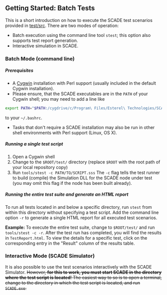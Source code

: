 ## Getting Started: Batch Tests

This is a short introduction on how to execute the SCADE test scenarios provided in [test/src](test/src/).
There are two modes of operation:
* Batch execution using the command line tool `stest`; this option also supports test report generation.
* Interactive simulation in SCADE.

### Batch Mode (command line)
##### Prerequisites
* A [Cygwin](https://cygwin.com/install.html) installation with Perl support (usually included in the default Cygwin installation).
* Please ensure, that the SCADE executables are in the `PATH` of your Cygwin shell; you may need to add a line like
```bash
export PATH="$PATH:/cygdrive/c/Program\ Files/Esterel\ Technologies/SCADE\ R16.2.1/SCADE/bin/"
```
to your `~/.bashrc`.
* Tasks that don't require a SCADE installation may also be run in other shell environments with Perl support (Linux, OS X).

##### Running a single test script
1. Open a Cygwin shell
2. Change to the `$ROOT/test/` directory (replace `$ROOT` with the root path of your local repository copy)
3. Run `tools/stest -c PATH/TO/SCRIPT.sss`
The `-c` flag tells the test runner to build (compile) the Simulation DLL for the SCADE node under test (you may
omit this flag if the node has been built already).

##### Running the entire test suite and generate an HTML report
To run all tests located in and below a specific directory, run `stest` from within this directory without specifying a test script. Add the command line option `-r` to generate a single HTML report for all executed test scenarios.

**Example:**
To execute the entire test suite, change to `$ROOT/test/` and run `tools/stest -c -r`. After the test run has completed, you will find the results in `TestReport.html`. To view the details for a specific test, click on the corresponding entry in the "Result" column of the results table.


### Interactive Mode (SCADE Simulator)
It is also possible to use the test scenarios interactively with the SCADE Simulator. ~~However, **for this to work, you must start SCADE in the directory where the test script is located**! The easiest way to so is to open a terminal, change to the directory in which the test script is located, and run `SCADE.exe`.~~ 
